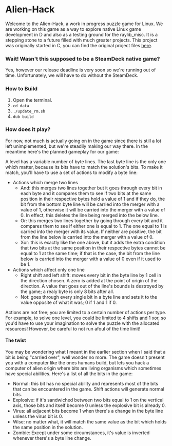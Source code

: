 # Alien-Hack
Welcome to the Alien-Hack, a work in progress puzzle game for Linux.
We are working on this game as a way to explore native Linux game development in D and also as a testing ground for the raylib_misc. 
It is a stepping stone to a future filled with much greater projects.
This project was originally started in C, you can find the original project files [here](https://github.com/RealDoigt/Alien-Hack-C).

### Wait! Wasn't this supposed to be a SteamDeck native game?
Yes, however our release deadline is very soon so we're running out of time. Unfortunately, we will have to do without the SteamDeck.

### How to Build
1. Open the terminal.
2. `cd data`
3. `./update_rm.sh`
4. `dub build`

### How does it play?
For now, not much is actually going on in the game since there is still a lot left unimplemented, but we're steadily making our way there. 
In the meantime here's the planned gameplay for our game:

A level has a variable number of byte lines. The last byte line is the only one which matter, because its bits have to match the solution's bits. 
To make it match, you'll have to use a set of actions to modify a byte line:

* Actions which merge two lines
  * And: this merges two lines together but it goes through every bit in each byte and it compares them to see if two bits at the same position in their respective bytes hold 
  a value of 1 and if they do, the bit from the bottom byte line will be carried into the merger with a value of 1, otherwise it will be 
  carried into the merger with a value of 0. In effect, this deletes the line being merged into the below line.
  * Or: this merges two lines together by going through every bit and it compares them to see if either one is equal to 1. The one equal to 1 is carried into the
  merger with its value. If neither are positive, the bit from the line below is carried into the merger with a value of 0.
  * Xor: this is exactly like the one above, but it adds the extra condition that two bits at the same position in their respective bytes 
  cannot be equal to 1 at the same time; if that is the case, the bit from the line below is carried into the merger with a value of 0 even 
  if it used to be 1.
* Actions which affect only one line
  * Right shift and left shift: moves every bit in the byte line by 1 cell in the direction chosen. A zero is added at the point of origin of the direction.
  A value that goes out of the line's bounds is destroyed by the game; a realy byte is only 8 bits after all.
  * Not: goes through every single bit in a byte line and sets it to the value opposite of what it was; 0 if 1 and 1 if 0.

Actions are not free; you are limited to a certain number of actions per type. For example, to solve one level, you could be limited to 4 shifts and 1 xor, so you'd
have to use your imagination to solve the puzzle with the allocated resources! However, be careful to not run afoul of the time limit!

#### The twist
You may be wondering what I meant in the earlier section when I said that a bit is being "carried over", well wonder no more. The game doesn't present you with a computer like the ones humans build, but lets you hack a computer of alien origin where bits are living organisms which sometimes
have special abilities. Here's a list of all the bits in the game:

* Normal: this bit has no special ability and represents most of the bits that can be encountered in the game. Shift actions will generate normal bits.
* Explosive: if it's sandwiched between two bits equal to 1 on the vertical axis, those bits and itself become 0 unless the explosive bit is already 0.
* Virus: all adjacent bits become 1 when there's a change in the byte line unless the virus bit is 0.
* Wise: no matter what, it will match the same value as the bit which holds the same position in the solution.
* Zombie: Except under some circumstances, it's value is inverted whenever there's a byte line change.
